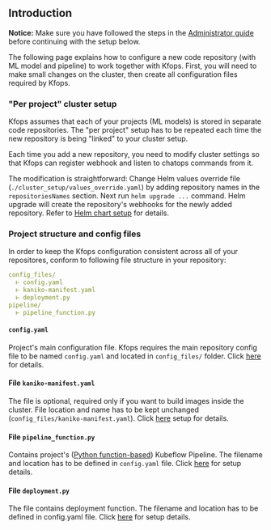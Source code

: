 ## Introduction

__Notice:__ Make sure you have followed the steps in the [Administrator guide](../admin/intro.md) 
before continuing with the setup below.

The following page explains how to configure a new code repository (with ML model and pipeline) 
to work together with Kfops.
First, you will need to make small changes on the cluster, then create all configuration 
files required by Kfops.

### "Per project" cluster setup

Kfops assumes that each of your projects (ML models) is stored in separate 
code repositories. 
The "per project" setup has to be repeated each time the new repository is being "linked" 
to your cluster setup.

Each time you add a new repository, you need to modify cluster settings so that Kfops can 
register webhook and listen to chatops commands from it.

The modification is straightforward: Change Helm values override file (`./cluster_setup/values_override.yaml`) by adding repository names in the `repositoriesNames` section. Next run `helm upgrade ...` command.
Helm upgrade will create the repository's webhooks for the newly added repository. 
Refer to [Helm chart setup](../admin/cluster_setup.md#setup-and-deploy-helm-chart) for details.

### Project structure and config files

In order to keep the Kfops configuration consistent across all of your repositores, 
conform to following file structure in your repository:

```yaml
config_files/
  ⊢ config.yaml
  ⊢ kaniko-manifest.yaml
  ⊢ deployment.py
pipeline/
  ⊢ pipeline_function.py
```

#### `config.yaml`

Project's main configuration file. 
Kfops requires the main repository config file to be named `config.yaml` and 
located in `config_files/` folder.
Click [here](config.md) for details.

#### File `kaniko-manifest.yaml`

The file is optional, required only if you want to build images inside the cluster. 
File location and name has to be kept unchanged (`config_files/kaniko-manifest.yaml`).
Click [here](../admin/image_builder.md) setup for details.

#### File `pipeline_function.py`

Contains project's ([Python function-based](https://www.kubeflow.org/docs/components/pipelines/sdk/python-function-components/)) Kubeflow Pipeline.
The filename and location has to be defined in `config.yaml` file.
Click [here](pipeline_function.md) for setup details.

#### File `deployment.py`

The file contains deployment function. The filename and location has to be defined in 
config.yaml file. Click [here](deployment_function.md) for setup details.

